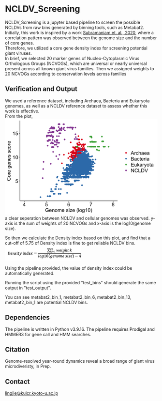# NCLDV_Screening
NCLDV_Screening is a jupyter based pipeline to screen the possible NCLDVs from raw bins generated by binning tools, such as Metabat2.
Initially, this work is inspired by a work [Subramaniam et. al., 2020](https://pubmed.ncbi.nlm.nih.gov/31937645/), where a correlation pattern was observed between the genome size and the number of core genes.  
Therefore, we utilized a core gene density index for screening potential giant viruses.  
In brief, we selected 20 marker genes of Nucleo-Cytoplasmic Virus Orthologous Groups (NCVOGs), which are universal or nearly universal present across all known giant virus families. Then we assigned weights to 20 NCVOGs according to conservation levels across families

## Verification and Output
We used a reference dataset, including Archaea, Bacteria and Eukaryota genomes, as well as a NCLDV reference dataset to assess whether this work is effective.  
From the plot,  
![Varification](./images/score_genome_dot.tiff)  
a clear seperation between NCLDV and cellular genomes was observed. y-axis is the sum of weights of 20 NCVOGs and x-axis is the log10(genome size).

So then we calculate the Density index based on this plot, and find that a cut-off of 5.75 of Density index is fine to get reliable NCLDV bins.  
<img src="./images/equation.png" alt="equation" width="50%" />  

Using the pipeline provided, the value of density index could be automatically generated.  
  
Running the script using the provided "test_bins" should generate the same output in "test_output".  
  
You can see metabat2_bin_1, metabat2_bin_6, metabat2_bin_13, metabat2_bin_1 are potential NCLDV bins.

## Dependencies
The pipeline is written in Python v3.9.16.
The pipeline requires Prodigal and HMMER3 for gene call and HMM searches.

## Citation
Genome-resolved year-round dynamics reveal a broad range of giant virus microdiveristy, in Prep.

## Contact
lingjie@kuicr.kyoto-u.ac.jp


